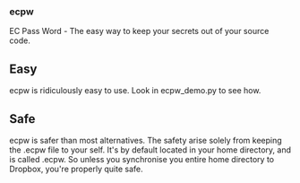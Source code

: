 ### ecpw
EC Pass Word - The easy way to keep your secrets out of your source code.

## Easy
ecpw is ridiculously easy to use. Look in ecpw_demo.py to see how.

## Safe
ecpw is safer than most alternatives. The safety arise solely from keeping the
.ecpw file to your self. It's by default located in your home directory, and is
called .ecpw. So unless you synchronise you entire home directory to Dropbox,
you're properly quite safe.

